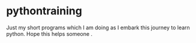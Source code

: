 # pythontraining
Just my short programs which I am doing as I embark this journey to learn python. Hope this helps someone .
